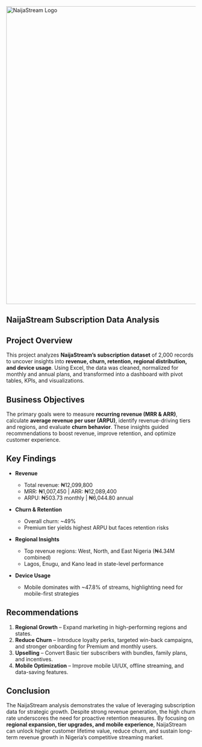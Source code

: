 <img width="1024" height="790" alt="NaijaStream Logo" src="https://github.com/user-attachments/assets/ae5b7949-b59e-425d-bd0c-383a907bbde7" />

## NaijaStream Subscription Data Analysis  

##  Project Overview  
This project analyzes **NaijaStream’s subscription dataset** of 2,000 records to uncover insights into **revenue, churn, retention, regional distribution, and device usage**. Using Excel, the data was cleaned, normalized for monthly and annual plans, and transformed into a dashboard with pivot tables, KPIs, and visualizations.  

##  Business Objectives  
The primary goals were to measure **recurring revenue (MRR & ARR)**, calculate **average revenue per user (ARPU)**, identify revenue-driving tiers and regions, and evaluate **churn behavior**. These insights guided recommendations to boost revenue, improve retention, and optimize customer experience.  

##  Key Findings  
- **Revenue**  
  - Total revenue: ₦12,099,800  
  - MRR: ₦1,007,450 | ARR: ₦12,089,400  
  - ARPU: ₦503.73 monthly | ₦6,044.80 annual  

- **Churn & Retention**  
  - Overall churn: ~49%  
  - Premium tier yields highest ARPU but faces retention risks  

- **Regional Insights**  
  - Top revenue regions: West, North, and East Nigeria (₦4.34M combined)  
  - Lagos, Enugu, and Kano lead in state-level performance  

- **Device Usage**  
  - Mobile dominates with ~47.8% of streams, highlighting need for mobile-first strategies  

##  Recommendations  
1. **Regional Growth** – Expand marketing in high-performing regions and states.  
2. **Reduce Churn** – Introduce loyalty perks, targeted win-back campaigns, and stronger onboarding for Premium and monthly users.  
3. **Upselling** – Convert Basic tier subscribers with bundles, family plans, and incentives.  
4. **Mobile Optimization** – Improve mobile UI/UX, offline streaming, and data-saving features.  

##  Conclusion  
The NaijaStream analysis demonstrates the value of leveraging subscription data for strategic growth. Despite strong revenue generation, the high churn rate underscores the need for proactive retention measures. By focusing on **regional expansion, tier upgrades, and mobile experience**, NaijaStream can unlock higher customer lifetime value, reduce churn, and sustain long-term revenue growth in Nigeria’s competitive streaming market.  
